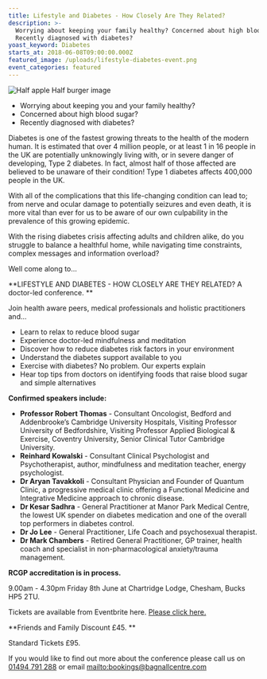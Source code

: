 ```yaml
---
title: Lifestyle and Diabetes - How Closely Are They Related?
description: >-
  Worrying about keeping your family healthy? Concerned about high blood sugar?
  Recently diagnosed with diabetes?
yoast_keyword: Diabetes
starts_at: 2018-06-08T09:00:00.000Z
featured_image: /uploads/lifestyle-diabetes-event.png
event_categories: featured
---
```

![Half apple Half burger image](/uploads/lifestyle-diabetes-event.png)

* Worrying about keeping you and your family healthy?
* Concerned about high blood sugar? 
* Recently diagnosed with diabetes? 

Diabetes is one of the fastest growing threats to the health of the modern human. It is estimated that over 4 million people, or at least 1 in 16 people in the UK are potentially unknowingly living with, or in severe danger of developing, Type 2 diabetes. In fact, almost half of those affected are believed to be unaware of their condition! Type 1 diabetes affects 400,000 people in the UK.

With all of the complications that this life-changing condition can lead to; from nerve and ocular damage to potentially seizures and even death, it is more vital than ever for us to be aware of our own culpability in the prevalence of this growing epidemic.

With the rising diabetes crisis affecting adults and children alike, do you struggle to balance a healthful home, while navigating time constraints, complex messages and information overload? 

Well come along to...

**LIFESTYLE AND DIABETES - HOW CLOSELY ARE THEY RELATED? A doctor-led conference. **

Join health aware peers, medical professionals and holistic practitioners and...

* Learn to relax to reduce blood sugar
* Experience doctor-led mindfulness and meditation
* Discover how to reduce diabetes risk factors in your environment
* Understand the diabetes support available to you
* Exercise with diabetes? No problem. Our experts explain
* Hear top tips from doctors on identifying foods that raise blood sugar and simple alternatives

**Confirmed speakers include:**

* **Professor Robert Thomas** - Consultant Oncologist, Bedford and Addenbrooke’s Cambridge University Hospitals, Visiting Professor University of Bedfordshire, Visiting Professor Applied Biological & Exercise, Coventry University, Senior Clinical Tutor Cambridge University.
* **Reinhard Kowalski** - Consultant Clinical Psychologist and Psychotherapist, author, mindfulness and meditation teacher, energy psychologist.
* **Dr Aryan Tavakkoli** - Consultant Physician and Founder of Quantum Clinic, a progressive medical clinic offering a Functional Medicine and Integrative Medicine approach to chronic disease.
* **Dr Kesar Sadhra** - General Practitioner at Manor Park Medical Centre, the lowest UK spender on diabetes medication and one of the overall top performers in diabetes control.
* **Dr Jo Lee** - General Practitioner, Life Coach and psychosexual therapist.
* **Dr Mark Chambers** - Retired General Practitioner, GP trainer, health coach and specialist in non-pharmacological anxiety/trauma management.

**RCGP accreditation is in process.**

9.00am - 4.30pm Friday 8th June at Chartridge Lodge, Chesham, Bucks HP5 2TU.

Tickets are available from Eventbrite here. <a href="https://www.eventbrite.co.uk/e/lifestyle-and-diabetes-how-closely-are-they-related-tickets-42565255826" target="_blank">Please click here.</a>

**Friends and Family Discount £45. **

Standard Tickets £95.

If you would like to find out more about the conference please call us on [01494 791 288](tel:01494791288) or email <mailto:bookings@bagnallcentre.com>
